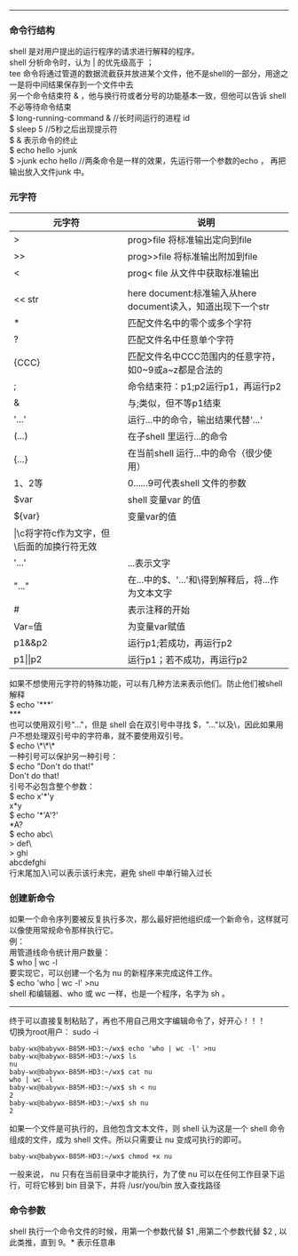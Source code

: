 ----------------------
### 命令行结构  
shell 是对用户提出的运行程序的请求进行解释的程序。  
shell 分析命令时，认为 | 的优先级高于 ；  
tee 命令将通过管道的数据流截获并放进某个文件，他不是shell的一部分，用途之一是将中间结果保存到一个文件中去  
另一个命令结束符 & ，他与换行符或者分号的功能基本一致，但他可以告诉 shell 不必等待命令结束  
$ long-running-command &    //长时间运行的进程 id  
$ sleep 5       //5秒之后出现提示符  
$ & 表示命令的终止  
$ echo hello >junk  
$ >junk echo hello       //两条命令是一样的效果，先运行带一个参数的echo ， 再把输出放入文件junk 中。
### 元字符
|元字符|说明|
|----|-----
|>|prog>file 将标准输出定向到file
|>>|prog>>file 将标准输出附加到file
|<|prog< file 从文件中获取标准输出
|||p1 | p2 将p1的标准输出作为p2的标准输入
|<< str|here document:标准输入从here document读入，知道出现下一个str
| * |匹配文件名中的零个或多个字符
|?|匹配文件名中任意单个字符
|{CCC}|匹配文件名中CCC范围内的任意字符，如0~9或a~z都是合法的
|;|命令结束符：p1;p2运行p1，再运行p2
|&|与;类似，但不等p1结束
|'...'|运行...中的命令，输出结果代替'...'
|(...)|在子shell 里运行...的命令
|{...}|在当前shell 运行...中的命令（很少使用）
|$1、$2等|$0......$9可代表shell 文件的参数
|$var|shell 变量var 的值
|${var}|变量var的值
|\\|\c将字符c作为文字，但\后面的加换行符无效
|'...'|...表示文字
|"..."|在...中的$、'...'和\得到解释后，将...作为文本文字
|#|表示注释的开始
|Var=值|为变量var赋值
|p1&&p2|运行p1;若成功，再运行p2
|p1\|\|p2|运行p1；若不成功，再运行p2
如果不想使用元字符的特殊功能，可以有几种方法来表示他们。防止他们被shell 解释  
$ echo '\*\*\*'  
\*\*\*  
也可以使用双引号"..."，但是 shell 会在双引号中寻找 $，"..."以及\，因此如果用户不想处理双引号中的字符串，就不要使用双引号。  
$ echo \\\*\\\*\\\*  
一种引号可以保护另一种引号：  
$ echo "Don't do that!"  
Don't do that!  
引号不必包含整个参数：  
$ echo x'\*'y  
x\*y  
$ echo '\*'A'?'  
\*A?  
$ echo abc\\  
\> def\\  
\> ghi  
abcdefghi  
行末尾加入\可以表示该行未完，避免 shell 中单行输入过长  
### 创建新命令
如果一个命令序列要被反复执行多次，那么最好把他组织成一个新命令，这样就可以像使用常规命令那样执行它。  
例：  
用管道线命令统计用户数量：  
$ who | wc -l  
要实现它，可以创建一个名为 nu 的新程序来完成这件工作。  
$ echo 'who | wc -l' >nu  
shell 和编辑器、who 或 wc 一样，也是一个程序，名字为 sh 。 
*******
终于可以直接复制粘贴了，再也不用自己用文字编辑命令了，好开心！！！   
切换为root用户： sudo -i  
```Linux
baby-wx@babywx-B85M-HD3:~/wx$ echo 'who | wc -l' >nu
baby-wx@babywx-B85M-HD3:~/wx$ ls
nu
baby-wx@babywx-B85M-HD3:~/wx$ cat nu
who | wc -l
baby-wx@babywx-B85M-HD3:~/wx$ sh < nu
2
baby-wx@babywx-B85M-HD3:~/wx$ sh nu
2
```
如果一个文件是可执行的，且他包含文本文件，则 shell 认为这是一个 shell 命令组成的文件，成为 shell 文件。所以只需要让  nu 变成可执行的即可。  
```linux
baby-wx@babywx-B85M-HD3:~/wx$ chmod +x nu  
```
一般来说， nu 只有在当前目录中才能执行，为了使 nu 可以在任何工作目录下运行，可将它移到 bin 目录下，并将 /usr/you/bin 放入查找路径  
### 命令参数
shell 执行一个命令文件的时候，用第一个参数代替 $1 ,用第二个参数代替 $2 , 以此类推，直到 $9 。$* 表示任意串



